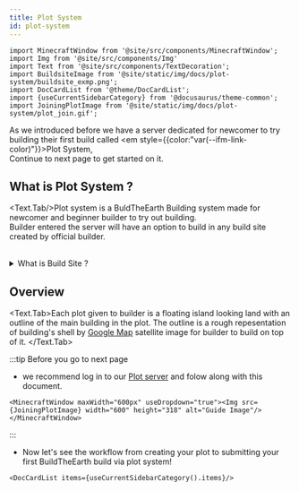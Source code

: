 ```yaml
---
title: Plot System
id: plot-system
---
```

```mdx-code-block
import MinecraftWindow from '@site/src/components/MinecraftWindow';
import Img from '@site/src/components/Img'
import Text from '@site/src/components/TextDecoration';
import BuildsiteImage from '@site/static/img/docs/plot-system/buildsite_exmp.png';
import DocCardList from '@theme/DocCardList';
import {useCurrentSidebarCategory} from '@docusaurus/theme-common';
import JoiningPlotImage from '@site/static/img/docs/plot-system/plot_join.gif';
```
<!-- Brief Intro -->
As we introduced before we have a server dedicated for newcomer to try building their first build called <em style={{color:"var(--ifm-link-color)"}}>Plot System</em>,<br/>
Continue to next page to get started on it.

<!-- Main Topic -->
## What is Plot System ?
<Text.Tab/>Plot system is a BuldTheEarth Building system made for newcomer and beginner builder to try out building.<br/>
Builder entered  the server will have an option to build in any build site created by official builder.<br/><br/>
<details><summary>What is Build Site ?</summary>

Build site is an on-going team project in every country we're building on(ASEAN).<br/>
the plot's buildsite is originally outlined in the [Master server](../visiting#1-master-server) and submit to [Plot server](../visiting#2-plot-server) for everyone to build on.



:::info our buildsite at Malaysia, Klang
<dt><sup>this buildsite is registered in plot system too!</sup></dt>
<Img src={BuildsiteImage} width="848" height="477" className="item shadow--md" style={{borderRadius:"6px"}} alt="Welsome To ASEAN BTE" />
:::
</details>

## Overview
<Text.Tab>Each plot given to builder is a floating island looking land with an outline of the main building in the plot.
The outline is a rough repesentation of building's shell by [Google Map](https://www.google.com/maps/) satellite image for builder to build on top of it.
</Text.Tab>

:::tip Before you go to next page
- we recommend log in to our [Plot server](../visiting#2-plot-server) and folow along with this document.

```mdx-code-block
<MinecraftWindow maxWidth="600px" useDropdown="true"><Img src={JoiningPlotImage} width="600" height="318" alt="Guide Image"/></MinecraftWindow>
```
:::

- Now let's see the workflow from creating your plot to submitting your first BuildTheEarth build via plot system!

```mdx-code-block
<DocCardList items={useCurrentSidebarCategory().items}/>
```